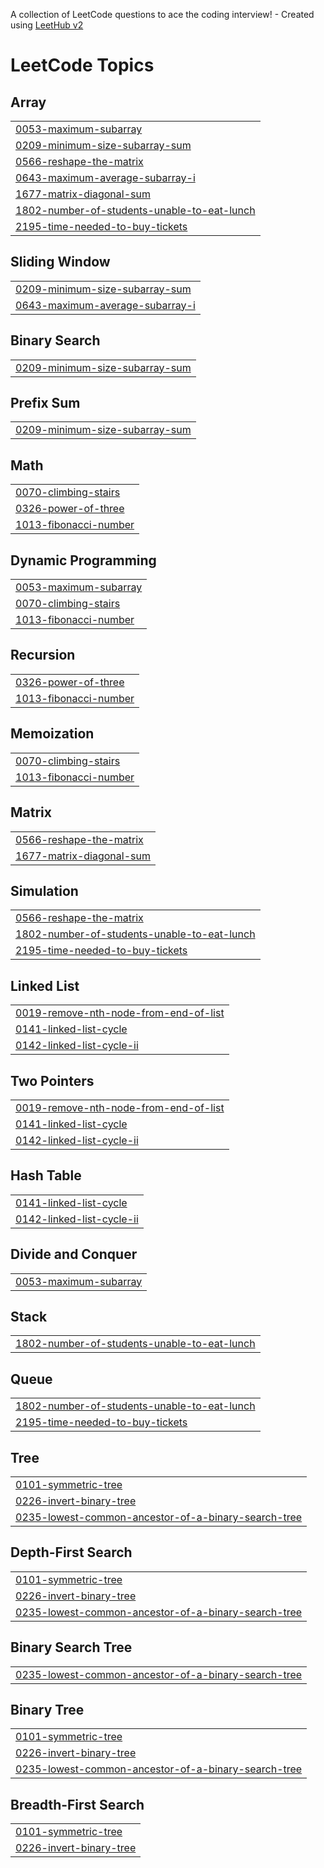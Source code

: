 A collection of LeetCode questions to ace the coding interview! - Created using [LeetHub v2](https://github.com/arunbhardwaj/LeetHub-2.0)
<!---LeetCode Topics Start-->
# LeetCode Topics
## Array
|  |
| ------- |
| [0053-maximum-subarray](https://github.com/tusharkathe7/leetcode/tree/master/0053-maximum-subarray) |
| [0209-minimum-size-subarray-sum](https://github.com/tusharkathe7/leetcode/tree/master/0209-minimum-size-subarray-sum) |
| [0566-reshape-the-matrix](https://github.com/tusharkathe7/leetcode/tree/master/0566-reshape-the-matrix) |
| [0643-maximum-average-subarray-i](https://github.com/tusharkathe7/leetcode/tree/master/0643-maximum-average-subarray-i) |
| [1677-matrix-diagonal-sum](https://github.com/tusharkathe7/leetcode/tree/master/1677-matrix-diagonal-sum) |
| [1802-number-of-students-unable-to-eat-lunch](https://github.com/tusharkathe7/leetcode/tree/master/1802-number-of-students-unable-to-eat-lunch) |
| [2195-time-needed-to-buy-tickets](https://github.com/tusharkathe7/leetcode/tree/master/2195-time-needed-to-buy-tickets) |
## Sliding Window
|  |
| ------- |
| [0209-minimum-size-subarray-sum](https://github.com/tusharkathe7/leetcode/tree/master/0209-minimum-size-subarray-sum) |
| [0643-maximum-average-subarray-i](https://github.com/tusharkathe7/leetcode/tree/master/0643-maximum-average-subarray-i) |
## Binary Search
|  |
| ------- |
| [0209-minimum-size-subarray-sum](https://github.com/tusharkathe7/leetcode/tree/master/0209-minimum-size-subarray-sum) |
## Prefix Sum
|  |
| ------- |
| [0209-minimum-size-subarray-sum](https://github.com/tusharkathe7/leetcode/tree/master/0209-minimum-size-subarray-sum) |
## Math
|  |
| ------- |
| [0070-climbing-stairs](https://github.com/tusharkathe7/leetcode/tree/master/0070-climbing-stairs) |
| [0326-power-of-three](https://github.com/tusharkathe7/leetcode/tree/master/0326-power-of-three) |
| [1013-fibonacci-number](https://github.com/tusharkathe7/leetcode/tree/master/1013-fibonacci-number) |
## Dynamic Programming
|  |
| ------- |
| [0053-maximum-subarray](https://github.com/tusharkathe7/leetcode/tree/master/0053-maximum-subarray) |
| [0070-climbing-stairs](https://github.com/tusharkathe7/leetcode/tree/master/0070-climbing-stairs) |
| [1013-fibonacci-number](https://github.com/tusharkathe7/leetcode/tree/master/1013-fibonacci-number) |
## Recursion
|  |
| ------- |
| [0326-power-of-three](https://github.com/tusharkathe7/leetcode/tree/master/0326-power-of-three) |
| [1013-fibonacci-number](https://github.com/tusharkathe7/leetcode/tree/master/1013-fibonacci-number) |
## Memoization
|  |
| ------- |
| [0070-climbing-stairs](https://github.com/tusharkathe7/leetcode/tree/master/0070-climbing-stairs) |
| [1013-fibonacci-number](https://github.com/tusharkathe7/leetcode/tree/master/1013-fibonacci-number) |
## Matrix
|  |
| ------- |
| [0566-reshape-the-matrix](https://github.com/tusharkathe7/leetcode/tree/master/0566-reshape-the-matrix) |
| [1677-matrix-diagonal-sum](https://github.com/tusharkathe7/leetcode/tree/master/1677-matrix-diagonal-sum) |
## Simulation
|  |
| ------- |
| [0566-reshape-the-matrix](https://github.com/tusharkathe7/leetcode/tree/master/0566-reshape-the-matrix) |
| [1802-number-of-students-unable-to-eat-lunch](https://github.com/tusharkathe7/leetcode/tree/master/1802-number-of-students-unable-to-eat-lunch) |
| [2195-time-needed-to-buy-tickets](https://github.com/tusharkathe7/leetcode/tree/master/2195-time-needed-to-buy-tickets) |
## Linked List
|  |
| ------- |
| [0019-remove-nth-node-from-end-of-list](https://github.com/tusharkathe7/leetcode/tree/master/0019-remove-nth-node-from-end-of-list) |
| [0141-linked-list-cycle](https://github.com/tusharkathe7/leetcode/tree/master/0141-linked-list-cycle) |
| [0142-linked-list-cycle-ii](https://github.com/tusharkathe7/leetcode/tree/master/0142-linked-list-cycle-ii) |
## Two Pointers
|  |
| ------- |
| [0019-remove-nth-node-from-end-of-list](https://github.com/tusharkathe7/leetcode/tree/master/0019-remove-nth-node-from-end-of-list) |
| [0141-linked-list-cycle](https://github.com/tusharkathe7/leetcode/tree/master/0141-linked-list-cycle) |
| [0142-linked-list-cycle-ii](https://github.com/tusharkathe7/leetcode/tree/master/0142-linked-list-cycle-ii) |
## Hash Table
|  |
| ------- |
| [0141-linked-list-cycle](https://github.com/tusharkathe7/leetcode/tree/master/0141-linked-list-cycle) |
| [0142-linked-list-cycle-ii](https://github.com/tusharkathe7/leetcode/tree/master/0142-linked-list-cycle-ii) |
## Divide and Conquer
|  |
| ------- |
| [0053-maximum-subarray](https://github.com/tusharkathe7/leetcode/tree/master/0053-maximum-subarray) |
## Stack
|  |
| ------- |
| [1802-number-of-students-unable-to-eat-lunch](https://github.com/tusharkathe7/leetcode/tree/master/1802-number-of-students-unable-to-eat-lunch) |
## Queue
|  |
| ------- |
| [1802-number-of-students-unable-to-eat-lunch](https://github.com/tusharkathe7/leetcode/tree/master/1802-number-of-students-unable-to-eat-lunch) |
| [2195-time-needed-to-buy-tickets](https://github.com/tusharkathe7/leetcode/tree/master/2195-time-needed-to-buy-tickets) |
## Tree
|  |
| ------- |
| [0101-symmetric-tree](https://github.com/tusharkathe7/leetcode/tree/master/0101-symmetric-tree) |
| [0226-invert-binary-tree](https://github.com/tusharkathe7/leetcode/tree/master/0226-invert-binary-tree) |
| [0235-lowest-common-ancestor-of-a-binary-search-tree](https://github.com/tusharkathe7/leetcode/tree/master/0235-lowest-common-ancestor-of-a-binary-search-tree) |
## Depth-First Search
|  |
| ------- |
| [0101-symmetric-tree](https://github.com/tusharkathe7/leetcode/tree/master/0101-symmetric-tree) |
| [0226-invert-binary-tree](https://github.com/tusharkathe7/leetcode/tree/master/0226-invert-binary-tree) |
| [0235-lowest-common-ancestor-of-a-binary-search-tree](https://github.com/tusharkathe7/leetcode/tree/master/0235-lowest-common-ancestor-of-a-binary-search-tree) |
## Binary Search Tree
|  |
| ------- |
| [0235-lowest-common-ancestor-of-a-binary-search-tree](https://github.com/tusharkathe7/leetcode/tree/master/0235-lowest-common-ancestor-of-a-binary-search-tree) |
## Binary Tree
|  |
| ------- |
| [0101-symmetric-tree](https://github.com/tusharkathe7/leetcode/tree/master/0101-symmetric-tree) |
| [0226-invert-binary-tree](https://github.com/tusharkathe7/leetcode/tree/master/0226-invert-binary-tree) |
| [0235-lowest-common-ancestor-of-a-binary-search-tree](https://github.com/tusharkathe7/leetcode/tree/master/0235-lowest-common-ancestor-of-a-binary-search-tree) |
## Breadth-First Search
|  |
| ------- |
| [0101-symmetric-tree](https://github.com/tusharkathe7/leetcode/tree/master/0101-symmetric-tree) |
| [0226-invert-binary-tree](https://github.com/tusharkathe7/leetcode/tree/master/0226-invert-binary-tree) |
<!---LeetCode Topics End-->